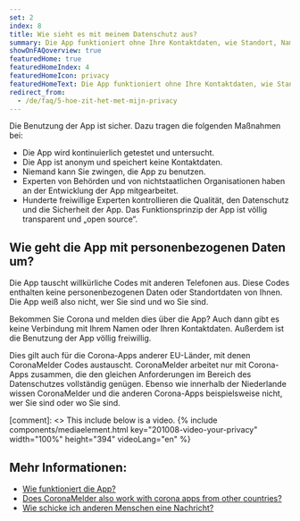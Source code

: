 ```yaml
---
set: 2
index: 8
title: Wie sieht es mit meinem Datenschutz aus?
summary: Die App funktioniert ohne Ihre Kontaktdaten, wie Standort, Name, E-Mail-Adresse oder Telefonnummer.
showOnFAQoverview: true
featuredHome: true
featuredHomeIndex: 4
featuredHomeIcon: privacy
featuredHomeText: Die App funktioniert ohne Ihre Kontaktdaten, wie Standort, Name, E-Mail-Adresse oder Telefonnummer.
redirect_from: 
  - /de/faq/5-hoe-zit-het-met-mijn-privacy
---
```

Die Benutzung der App ist sicher. Dazu tragen die folgenden Maßnahmen bei:

- Die App wird kontinuierlich getestet und untersucht.
- Die App ist anonym und speichert keine Kontaktdaten.
- Niemand kann Sie zwingen, die App zu benutzen.
- Experten von Behörden und von nichtstaatlichen Organisationen haben an der Entwicklung der App mitgearbeitet.
- Hunderte freiwillige Experten kontrollieren die Qualität, den Datenschutz und die Sicherheit der App. Das Funktionsprinzip der App ist völlig transparent und „open source“.

## Wie geht die App mit personenbezogenen Daten um?

Die App tauscht willkürliche Codes mit anderen Telefonen aus. Diese Codes enthalten keine personenbezogenen Daten oder Standortdaten von Ihnen. Die App weiß also nicht, wer Sie sind und wo Sie sind.

Bekommen Sie Corona und melden dies über die App? Auch dann gibt es keine Verbindung mit Ihrem Namen oder Ihren Kontaktdaten. Außerdem ist die Benutzung der App völlig freiwillig.

Dies gilt auch für die Corona-Apps anderer EU-Länder, mit denen CoronaMelder Codes austauscht. CoronaMelder arbeitet nur mit Corona-Apps zusammen, die den gleichen Anforderungen im Bereich des Datenschutzes vollständig genügen. Ebenso wie innerhalb der Niederlande wissen CoronaMelder und die anderen Corona-Apps beispielsweise nicht, wer Sie sind oder wo Sie sind.

[comment]: <> This include below is a video.
{% include components/mediaelement.html key="201008-video-your-privacy" width="100%" height="394"  videoLang="en" %}

## Mehr Informationen:
 
- <a href="/{{page.lang}}/faq/1-2-hoe-werkt-de-app">Wie funktioniert die App?</a>
- <a href="/{{page.lang}}/faq/13-gebruik-app-uit-ander-land" lang="en" hreflang="en">Does CoronaMelder also work with corona apps from other countries?</a>
- <a href="/{{page.lang}}/faq/1-4-hoe-stuur-ik-een-melding">Wie schicke ich anderen Menschen eine Nachricht?</a>
